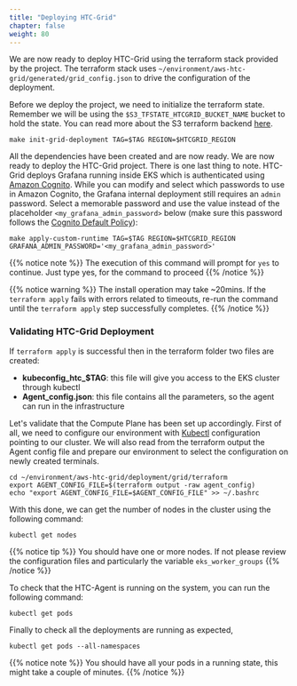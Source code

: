 ```yaml
---
title: "Deploying HTC-Grid"
chapter: false
weight: 80
---
```


We are now ready to deploy HTC-Grid using the terraform stack provided by the project. The terraform stack uses `~/environment/aws-htc-grid/generated/grid_config.json` to drive the configuration of the deployment.

Before we deploy the project, we need to initialize the terraform state. Remember we will be using the `$S3_TFSTATE_HTCGRID_BUCKET_NAME` bucket to hold the state. You can read more about the S3 terraform backend [here](https://www.terraform.io/docs/language/settings/backends/s3.html).

```
make init-grid-deployment TAG=$TAG REGION=$HTCGRID_REGION
```

All the dependencies have been created and are now ready. We are now ready to deploy the HTC-Grid project. There is one last thing to note. HTC-Grid deploys Grafana running inside EKS which is authenticated using [Amazon Cognito](https://aws.amazon.com/cognito/). While you can modify and select which passwords to use in Amazon Cognito, the Grafana internal deployment still requires an `admin` password. Select a memorable password and use the value instead of the placeholder `<my_grafana_admin_password>` below (make sure this password follows the [Cognito Default Policy](https://docs.aws.amazon.com/cognito/latest/developerguide/user-pool-settings-policies.html)):

```
make apply-custom-runtime TAG=$TAG REGION=$HTCGRID_REGION GRAFANA_ADMIN_PASSWORD='<my_grafana_admin_password>'
```

{{% notice note %}}
The execution of this command will prompt for `yes` to continue. Just type yes, for the command to proceed
{{% /notice %}}

{{% notice warning %}}
The install operation may take ~20mins. If the `terraform apply` fails with errors related to timeouts, re-run the command until the `terraform apply` step successfully completes. 
{{% /notice %}}

### Validating HTC-Grid Deployment

If `terraform apply` is successful then in the terraform folder two files are created:

* **kubeconfig_htc_$TAG**: this file will give you access to the EKS cluster through kubectl
* **Agent_config.json**: this file contains all the parameters, so the agent can run in the infrastructure

Let's validate that the Compute Plane has been set up accordingly. First of all, we need to configure our environment with [Kubectl](https://kubernetes.io/docs/tasks/tools/) configuration pointing to our cluster. We will also read from the terraform output the Agent config file and prepare our environment to select the configuration on newly created terminals.

  ```
  cd ~/environment/aws-htc-grid/deployment/grid/terraform
  export AGENT_CONFIG_FILE=$(terraform output -raw agent_config)
  echo "export AGENT_CONFIG_FILE=$AGENT_CONFIG_FILE" >> ~/.bashrc
  ```

With this done, we can get the number of nodes in the cluster using the following command:

  ```
  kubectl get nodes
  ```

{{% notice tip %}}
You should have one or more nodes. If not please review the configuration files and particularly the variable `eks_worker_groups`
{{% /notice %}}

To check that the HTC-Agent is running on the system, you can run the following command:

  ```
  kubectl get pods
  ```

Finally to check all the deployments are running as expected, 

  ```
  kubectl get pods --all-namespaces
  ```

{{% notice note %}}
You should have all your pods in a running state, this might take a couple of minutes.
{{% /notice %}}
